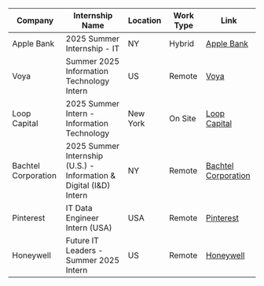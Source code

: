 
| Company         | Internship Name                                      | Location        |Work Type| Link                                   |
|-----------------|------------------------------------------------------|-----------------|---------|----------------------------------------|
|Apple Bank|2025 Summer Internship - IT|NY|Hybrid|[Apple Bank](https://applebank.wd5.myworkdayjobs.com/applebankcareers/job/Chanin-Corporate-Headquarters/XMLNAME-2025-Summer-Internship---IT_2024-0659?source=LinkedIn)|
|Voya|Summer 2025 Information Technology Intern|US|Remote|[Voya](https://godirect.wd5.myworkdayjobs.com/voya_jobs/job/United-States-Remote/Summer-2025-Information-Technology-Intern_JR0029849?Codes=lkdin&source=Linkedin)|
|Loop Capital|2025 Summer Intern - Information Technology|New York|On Site|[Loop Capital](https://www.loopcapital.com/careers/professionals/?gnk=job&gni=8a78839f8cf53469018cfa95fe9437df&gns=LinkedIn%2BLimited)|
|Bachtel Corporation|2025 Summer Internship (U.S.) - Information & Digital (I&D) Intern|NY|Remote|[Bachtel Corporation](https://jobs.bechtel.com/job/NA-2025-Summer-Internship-%28U_S_%29-Information-&-Digital-%28I&D%29-Intern-NA/1207862300/?utm_source=LINKEDIN&utm_medium=referrer)|
|Pinterest|IT Data Engineer Intern (USA)|USA|Remote|[Pinterest](https://www.pinterestcareers.com/jobs/6319528/it-data-engineer-intern-usa/?source=linkedin_limited_listing&utm_source=linkedin_limited_listing&gh_jid=6319528)|
|Honeywell|Future IT Leaders - Summer 2025 Intern|US|Remote|[Honeywell](https://careers.honeywell.com/us/en/job/HONEUSREQ460193EXTERNALENUS/Future-IT-Leaders-Summer-2025-Intern?utm_source=linkedin&utm_medium=phenom-feeds)|
